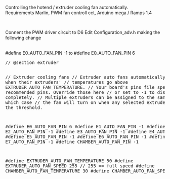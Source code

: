 Controlling the hotend / extruder cooling fan automatically.<br> 
Requirements Marlin, PWM fan controll cct, Arduino mega / Ramps 1.4 <br>

<br>

Connent the PWM driver circuit to D6 
Edit Configuration_adv.h making the following change

 <br>
#define E0_AUTO_FAN_PIN -1 to #define E0_AUTO_FAN_PIN 6
<br>
<pre>
// @section extruder

// Extruder cooling fans
 // Extruder auto fans automatically turn on when their extruders'
 // temperatures go above EXTRUDER_AUTO_FAN_TEMPERATURE.
 // Your board's pins file specifies the recommended pins. Override those here
 // or set to -1 to disable completely.
 // Multiple extruders can be assigned to the same pin in which case
 // the fan will turn on when any selected extruder is above the threshold.

#define E0_AUTO_FAN_PIN 6
#define E1_AUTO_FAN_PIN -1
#define E2_AUTO_FAN_PIN -1
#define E3_AUTO_FAN_PIN -1
#define E4_AUTO_FAN_PIN -1
#define E5_AUTO_FAN_PIN -1
#define E6_AUTO_FAN_PIN -1
#define E7_AUTO_FAN_PIN -1
#define CHAMBER_AUTO_FAN_PIN -1

#define EXTRUDER_AUTO_FAN_TEMPERATURE 50
#define EXTRUDER_AUTO_FAN_SPEED 255   // 255 == full speed
#define CHAMBER_AUTO_FAN_TEMPERATURE 30
#define CHAMBER_AUTO_FAN_SPEED 255

</pre>

<br>
<br>
<br>
<br>
<br>
<br>
<br>
